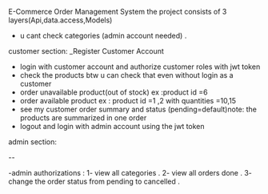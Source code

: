 E-Commerce Order Management System
the project consists of 3 layers(Api,data.access,Models)


- u cant check categories (admin account needed)  .

customer section:
_Register Customer Account
- login with customer account and authorize customer roles with jwt token
- check the products btw u can check that even without login as a customer 
- order unavailable product(out of stock) ex :product id =6
- order available  product ex : product id =1 ,2 with quantities =10,15
- see my customer order summary and status (pending=default)note: the products are summarized in one order 
- logout and login with admin account using the jwt token

admin section:

-- 

-admin authorizations :
1- view all categories .
2- view all orders done .
3- change the order status from pending to cancelled .


